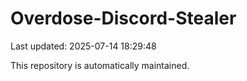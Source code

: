 # Overdose-Discord-Stealer

Last updated: 2025-07-14 18:29:48

This repository is automatically maintained.
